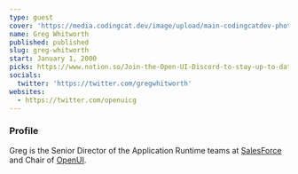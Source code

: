```yaml
---
type: guest
cover: 'https://media.codingcat.dev/image/upload/main-codingcatdev-photo/podcast-guest/gregwhitworth'
name: Greg Whitworth
published: published
slug: greg-whitworth
start: January 1, 2000
picks: https://www.notion.so/Join-the-Open-UI-Discord-to-stay-up-to-date-on-information-and-join-the-weekly-telecons-27df5fdda525413c8ec46db16d6b4aef, https://www.notion.so/Binging-Legal-Eagle-youtube-reviews-of-lawyers-in-movies-2cddc53b3cdc48608265870ebc0ae2a8
socials:
  twitter: 'https://twitter.com/gregwhitworth'
websites:
  - https://twitter.com/openuicg
---
```


### Profile

Greg is the Senior Director of the Application Runtime teams at [SalesForce](https://twitter.com/salesforce) and Chair of [OpenUI](https://open-ui.org/).
